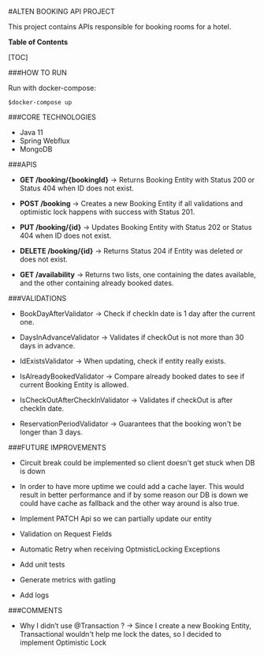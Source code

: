 #ALTEN BOOKING API PROJECT

This project contains APIs responsible for booking rooms for a hotel.

**Table of Contents**

[TOC]

###HOW TO RUN

Run with docker-compose:

`$docker-compose up`

###CORE TECHNOLOGIES

- Java 11
- Spring Webflux 
- MongoDB 

###APIS

- **GET /booking/{bookingId}** -> Returns Booking Entity with Status 200
or Status 404 when ID does not exist.

- **POST /booking** -> Creates a new Booking Entity if all validations
and optimistic lock happens with success with Status 201.

- **PUT /booking/{id}** -> Updates Booking Entity with Status 202
or Status 404 when ID does not exist.

- **DELETE /booking/{id}** -> Returns Status 204 if Entity was deleted
or does not exist.

- **GET /availability** -> Returns two lists, one containing the dates available,
and the other containing already booked dates.

###VALIDATIONS

- BookDayAfterValidator -> Check if checkIn date is 1 day after the current one.

- DaysInAdvanceValidator -> Validates if checkOut is not more than 30 days in advance. 

- IdExistsValidator -> When updating, check if entity really exists.

- IsAlreadyBookedValidator -> Compare already booked dates to see if current Booking Entity is allowed.

- IsCheckOutAfterCheckInValidator -> Validates if checkOut is after checkIn date.

- ReservationPeriodValidator -> Guarantees that the booking won't be longer than 3 days.

###FUTURE IMPROVEMENTS

- Circuit break could be implemented so client doesn't get stuck when DB is down

- In order to have more uptime we could add a cache layer. This would result in better performance and if by some reason our DB is down we could have cache as fallback and the other way around is also true.

- Implement PATCH Api so we can partially update our entity

- Validation on Request Fields

- Automatic Retry when receiving OptmisticLocking Exceptions

- Add unit tests

- Generate metrics with gatling

- Add logs

###COMMENTS

- Why I didn’t use @Transaction ? -> Since I create a new Booking Entity, Transactional
wouldn't help me lock the dates, so I decided to implement Optimistic Lock

